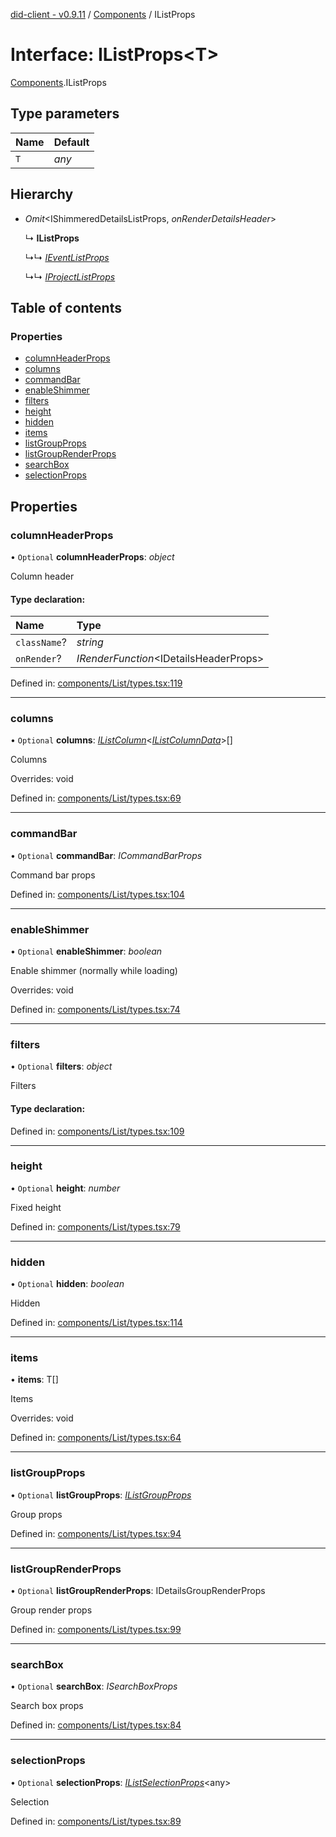 [did-client - v0.9.11](../README.md) / [Components](../modules/components.md) / IListProps

# Interface: IListProps<T\>

[Components](../modules/components.md).IListProps

## Type parameters

Name | Default |
:------ | :------ |
`T` | *any* |

## Hierarchy

* *Omit*<IShimmeredDetailsListProps, *onRenderDetailsHeader*\>

  ↳ **IListProps**

  ↳↳ [*IEventListProps*](components.ieventlistprops.md)

  ↳↳ [*IProjectListProps*](pages.iprojectlistprops.md)

## Table of contents

### Properties

- [columnHeaderProps](components.ilistprops.md#columnheaderprops)
- [columns](components.ilistprops.md#columns)
- [commandBar](components.ilistprops.md#commandbar)
- [enableShimmer](components.ilistprops.md#enableshimmer)
- [filters](components.ilistprops.md#filters)
- [height](components.ilistprops.md#height)
- [hidden](components.ilistprops.md#hidden)
- [items](components.ilistprops.md#items)
- [listGroupProps](components.ilistprops.md#listgroupprops)
- [listGroupRenderProps](components.ilistprops.md#listgrouprenderprops)
- [searchBox](components.ilistprops.md#searchbox)
- [selectionProps](components.ilistprops.md#selectionprops)

## Properties

### columnHeaderProps

• `Optional` **columnHeaderProps**: *object*

Column header

#### Type declaration:

Name | Type |
:------ | :------ |
`className`? | *string* |
`onRender`? | *IRenderFunction*<IDetailsHeaderProps\> |

Defined in: [components/List/types.tsx:119](https://github.com/Puzzlepart/did/blob/dev/client/components/List/types.tsx#L119)

___

### columns

• `Optional` **columns**: [*IListColumn*](components.ilistcolumn.md)<[*IListColumnData*](components.ilistcolumndata.md)\>[]

Columns

Overrides: void

Defined in: [components/List/types.tsx:69](https://github.com/Puzzlepart/did/blob/dev/client/components/List/types.tsx#L69)

___

### commandBar

• `Optional` **commandBar**: *ICommandBarProps*

Command bar props

Defined in: [components/List/types.tsx:104](https://github.com/Puzzlepart/did/blob/dev/client/components/List/types.tsx#L104)

___

### enableShimmer

• `Optional` **enableShimmer**: *boolean*

Enable shimmer (normally while loading)

Overrides: void

Defined in: [components/List/types.tsx:74](https://github.com/Puzzlepart/did/blob/dev/client/components/List/types.tsx#L74)

___

### filters

• `Optional` **filters**: *object*

Filters

#### Type declaration:

Defined in: [components/List/types.tsx:109](https://github.com/Puzzlepart/did/blob/dev/client/components/List/types.tsx#L109)

___

### height

• `Optional` **height**: *number*

Fixed height

Defined in: [components/List/types.tsx:79](https://github.com/Puzzlepart/did/blob/dev/client/components/List/types.tsx#L79)

___

### hidden

• `Optional` **hidden**: *boolean*

Hidden

Defined in: [components/List/types.tsx:114](https://github.com/Puzzlepart/did/blob/dev/client/components/List/types.tsx#L114)

___

### items

• **items**: T[]

Items

Overrides: void

Defined in: [components/List/types.tsx:64](https://github.com/Puzzlepart/did/blob/dev/client/components/List/types.tsx#L64)

___

### listGroupProps

• `Optional` **listGroupProps**: [*IListGroupProps*](components.ilistgroupprops.md)

Group props

Defined in: [components/List/types.tsx:94](https://github.com/Puzzlepart/did/blob/dev/client/components/List/types.tsx#L94)

___

### listGroupRenderProps

• `Optional` **listGroupRenderProps**: IDetailsGroupRenderProps

Group render props

Defined in: [components/List/types.tsx:99](https://github.com/Puzzlepart/did/blob/dev/client/components/List/types.tsx#L99)

___

### searchBox

• `Optional` **searchBox**: *ISearchBoxProps*

Search box props

Defined in: [components/List/types.tsx:84](https://github.com/Puzzlepart/did/blob/dev/client/components/List/types.tsx#L84)

___

### selectionProps

• `Optional` **selectionProps**: [*IListSelectionProps*](components.ilistselectionprops.md)<any\>

Selection

Defined in: [components/List/types.tsx:89](https://github.com/Puzzlepart/did/blob/dev/client/components/List/types.tsx#L89)
